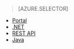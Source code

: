> [AZURE.SELECTOR]
- [Portal](/documentation/articles/media-services-portal-get-started)
- [.NET](/documentation/articles/media-services-dotnet-get-started)
- [REST API](/documentation/articles/media-services-rest-get-started)
- [Java](/documentation/articles/media-services-java-how-to-use)
<!---HONumber=67-->